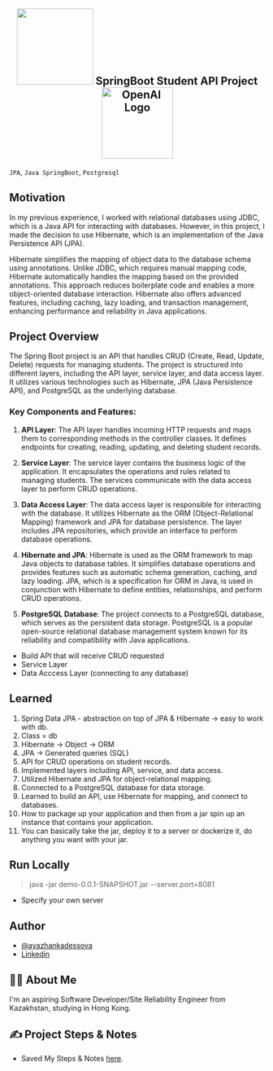 <h2 align="center">
 <img src="screenshots/1280px-Terraform_Logo.svg.png" width="150"> SpringBoot Student API Project<img src="screenshots/Microsoft_Azure_Logo.png" alt="OpenAI Logo" width="140"> 
</h2>

`JPA`, `Java SpringBoot`, `Postgresql`

## Motivation

In my previous experience, I worked with relational databases using JDBC, which is a Java API for interacting with databases. However, in this project, I made the decision to use Hibernate, which is an implementation of the Java Persistence API (JPA).

Hibernate simplifies the mapping of object data to the database schema using annotations. Unlike JDBC, which requires manual mapping code, Hibernate automatically handles the mapping based on the provided annotations. This approach reduces boilerplate code and enables a more object-oriented database interaction. Hibernate also offers advanced features, including caching, lazy loading, and transaction management, enhancing performance and reliability in Java applications.

## Project Overview

The Spring Boot project is an API that handles CRUD (Create, Read, Update, Delete) requests for managing students. The project is structured into different layers, including the API layer, service layer, and data access layer. It utilizes various technologies such as Hibernate, JPA (Java Persistence API), and PostgreSQL as the underlying database.

### Key Components and Features:

1. **API Layer**: The API layer handles incoming HTTP requests and maps them to corresponding methods in the controller classes. It defines endpoints for creating, reading, updating, and deleting student records.

2. **Service Layer**: The service layer contains the business logic of the application. It encapsulates the operations and rules related to managing students. The services communicate with the data access layer to perform CRUD operations.

3. **Data Access Layer**: The data access layer is responsible for interacting with the database. It utilizes Hibernate as the ORM (Object-Relational Mapping) framework and JPA for database persistence. The layer includes JPA repositories, which provide an interface to perform database operations.

4. **Hibernate and JPA**: Hibernate is used as the ORM framework to map Java objects to database tables. It simplifies database operations and provides features such as automatic schema generation, caching, and lazy loading. JPA, which is a specification for ORM in Java, is used in conjunction with Hibernate to define entities, relationships, and perform CRUD operations.

5. **PostgreSQL Database**: The project connects to a PostgreSQL database, which serves as the persistent data storage. PostgreSQL is a popular open-source relational database management system known for its reliability and compatibility with Java applications.

- Build API that will receive CRUD requested
- Service Layer
- Data Acccess Layer (connecting to any database)

## Learned

1. Spring Data JPA - abstraction on top of JPA & Hibernate -> easy to work with db.
2. Class = db
3. Hibernate -> Object -> ORM
4. JPA -> Generated queries (SQL)
5. API for CRUD operations on student records.
6. Implemented layers including API, service, and data access.
7. Utilized Hibernate and JPA for object-relational mapping.
8. Connected to a PostgreSQL database for data storage.
9. Learned to build an API, use Hibernate for mapping, and connect to databases.
10. How to package up your application and then from a jar spin up an instance that contains your application.
11. You can basically take the jar, deploy it to a server or dockerize it, do anything you want with your jar.

## Run Locally

> java -jar demo-0.0.1-SNAPSHOT.jar --server.port=8081

- Specify your own server

## Author

- [@ayazhankadessova](https://github.com/ayazhankadessova)
- [Linkedin](https://www.linkedin.com/in/ayazhankad/)

## 👩‍💻 About Me

I'm an aspiring Software Developer/Site Reliability Engineer from Kazakhstan, studying in Hong Kong.

## ✍️ Project Steps & Notes

- Saved My Steps & Notes [here](https://github.com/ayazhankadessova/dev-environment-tf-azure/blob/main/Notes.md).
